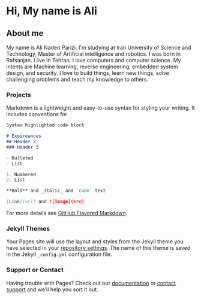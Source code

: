 # Hi, My name is Ali

## About me
My name is Ali Naderi Parizi. I'm studying at Iran University of Science and Technology, Master of Artificial intelligence and robotics. I was born in Rafsanjan. I live in Tehran. I love computers and computer science. My intents are Machine learning, reverse engineering, embedded system design, and security. I love to build things, learn new things, solve challenging problems and teach my knowledge to others.

### Projects

Markdown is a lightweight and easy-to-use syntax for styling your writing. It includes conventions for

```markdown
Syntax highlighted code block

# Expireances
## Header 2
### Header 3

- Bulleted
- List

1. Numbered
2. List

**Bold** and _Italic_ and `Code` text

[Link](url) and ![Image](src)
```

For more details see [GitHub Flavored Markdown](https://guides.github.com/features/mastering-markdown/).

### Jekyll Themes

Your Pages site will use the layout and styles from the Jekyll theme you have selected in your [repository settings](https://github.com/mralinp/mralinp.github.io/settings). The name of this theme is saved in the Jekyll `_config.yml` configuration file.

### Support or Contact

Having trouble with Pages? Check out our [documentation](https://docs.github.com/categories/github-pages-basics/) or [contact support](https://github.com/contact) and we’ll help you sort it out.
